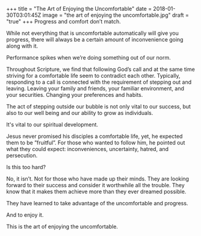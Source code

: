 +++
title = "The Art of Enjoying the Uncomfortable"
date = 2018-01-30T03:01:45Z
image = "the art of enjoying the uncomfortable.jpg"
draft = "true"
+++
Progress and comfort don’t match.

While not everything that is uncomfortable automatically will give you progress, there will always be a certain amount of inconvenience going along with it.

Performance spikes when we’re doing something out of our norm.

Throughout Scripture, we find that following God’s call and at the same time striving for a comfortable life seem to contradict each other. Typically, responding to a call is connected with the requirement of stepping out and leaving. Leaving your family and friends, your familiar environment, and your securities. Changing your preferences and habits.

The act of stepping outside our bubble is not only vital to our success, but also to our well being and our ability to grow as individuals. 

It's vital to our spiritual development.

Jesus never promised his disciples a comfortable life, yet, he expected them to be ”fruitful”.  For those who wanted to follow him, he pointed out what they could expect: inconveniences, uncertainty, hatred, and persecution.

Is this too hard?

No, it isn’t. Not for those who have made up their minds. They are looking forward to their success and consider it worthwhile all the trouble. They know that it makes them achieve more than they ever dreamed possible.

They have learned to take advantage of the uncomfortable and progress.

And to enjoy it.

This is the art of enjoying the uncomfortable.